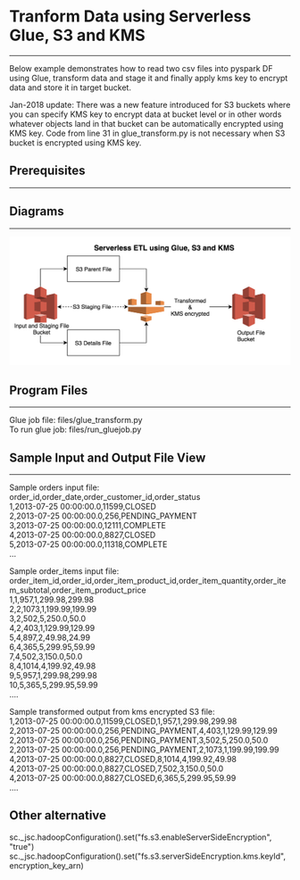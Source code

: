 
# Tranform Data using Serverless Glue, S3 and KMS
-------------------------------------------------

Below example demonstrates how to read two csv files into pyspark DF using Glue, transform data and stage it and finally apply kms key to encrypt data and store it in target bucket.

Jan-2018 update: There was a new feature introduced for S3 buckets where you can specify KMS key to encrypt data at bucket level or in other words whatever objects land in that bucket can be automatically encrypted using KMS key. Code from line 31 in glue_transform.py is not necessary when S3 bucket is encrypted using KMS key.

## Prerequisites
----------------


## Diagrams
------------

![Serverless ETL](images/ServerlessETL.png)

## Program Files
----------------

Glue job file: files/glue_transform.py  
To run glue job: files/run_gluejob.py  

## Sample Input and Output File View
------------------------------------

Sample orders input file:  
order_id,order_date,order_customer_id,order_status  
1,2013-07-25 00:00:00.0,11599,CLOSED  
2,2013-07-25 00:00:00.0,256,PENDING_PAYMENT  
3,2013-07-25 00:00:00.0,12111,COMPLETE  
4,2013-07-25 00:00:00.0,8827,CLOSED  
5,2013-07-25 00:00:00.0,11318,COMPLETE  
...  

Sample order_items input file:  
order_item_id,order_id,order_item_product_id,order_item_quantity,order_item_subtotal,order_item_product_price  
1,1,957,1,299.98,299.98  
2,2,1073,1,199.99,199.99  
3,2,502,5,250.0,50.0  
4,2,403,1,129.99,129.99  
5,4,897,2,49.98,24.99  
6,4,365,5,299.95,59.99  
7,4,502,3,150.0,50.0  
8,4,1014,4,199.92,49.98  
9,5,957,1,299.98,299.98  
10,5,365,5,299.95,59.99  
....  

Sample transformed output from kms encrypted S3 file:  
1,2013-07-25 00:00:00.0,11599,CLOSED,1,957,1,299.98,299.98  
2,2013-07-25 00:00:00.0,256,PENDING_PAYMENT,4,403,1,129.99,129.99  
2,2013-07-25 00:00:00.0,256,PENDING_PAYMENT,3,502,5,250.0,50.0  
2,2013-07-25 00:00:00.0,256,PENDING_PAYMENT,2,1073,1,199.99,199.99  
4,2013-07-25 00:00:00.0,8827,CLOSED,8,1014,4,199.92,49.98  
4,2013-07-25 00:00:00.0,8827,CLOSED,7,502,3,150.0,50.0  
4,2013-07-25 00:00:00.0,8827,CLOSED,6,365,5,299.95,59.99  
....

## Other alternative

sc._jsc.hadoopConfiguration().set("fs.s3.enableServerSideEncryption", "true")
sc._jsc.hadoopConfiguration().set("fs.s3.serverSideEncryption.kms.keyId", encryption_key_arn)
